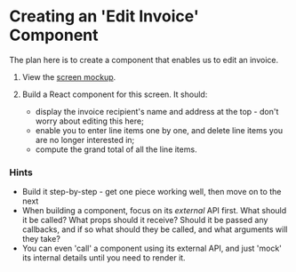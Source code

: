# Creating an 'Edit Invoice' Component

The plan here is to create a component that enables us to edit an invoice.

1. View the [screen mockup](images/edit-invoice-screen.pdf).

2. Build a React component for this screen. It should:
   - display the invoice recipient's name and address at the top - don't worry about editing this here;
   - enable you to enter line items one by one, and delete line items you are no longer interested in;
   - compute the grand total of all the line items.

### Hints

- Build it step-by-step - get one piece working well, then move on to the next
- When building a component, focus on its _external_ API first. What should it be called? What props should it receive? Should it be passed any callbacks, and if so what should they be called, and what arguments will they take?
- You can even 'call' a component using its external API, and just 'mock' its internal details until you need to render it.

